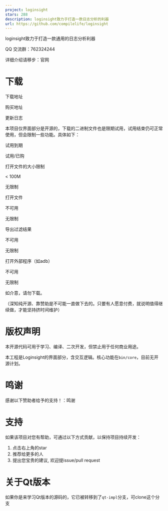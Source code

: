 ```yaml
---
project: loginsight
stars: 288
description: loginsight致力于打造一款日志分析的利器
url: https://github.com/compilelife/loginsight
---
```


loginsight致力于打造一款通用的日志分析利器

QQ 交流群：762324244

详细介绍请移步：官网

下载
==

下载地址

购买地址

更新日志

本项目仅界面部分是开源的，下载的二进制文件也是限期试用，试用结束仍可正常使用，但会限制一些功能。具体如下：

试用到期

试用/已购

打开文件的大小限制

< 100M

无限制

打开文件

不可用

无限制

导出过滤结果

不可用

无限制

打开外部程序（如adb）

不可用

无限制

如介意，请勿下载。

（深知纯开源、靠赞助是不可能一直做下去的。只要有人愿意付费，就说明值得继续做，才能坚持挤时间维护）

版权声明
====

本开源代码可用于学习、编译、二次开发，但禁止用于任何商业用途。

本工程是Loginsight的界面部分，含交互逻辑。核心功能在`bin/core`，目前无开源计划。

鸣谢
==

感谢以下赞助者给予的支持！：鸣谢

支持
==

如果该项目对您有帮助，可通过以下方式贡献，以保持项目持续开发：

1.  点击右上角的star
2.  推荐给更多的人
3.  提出您宝贵的建议, 欢迎提issue/pull request

关于Qt版本
======

如果你是来学习Qt版本的源码的，它已被转移到了`qt-impl`分支，可clone这个分支
